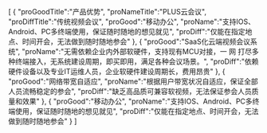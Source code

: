 [
	{
		"proGoodTitle":"产品优势",
		"proNameTitle":"PLUS云会议",
		"proDiffTitle":"传统视频会议",
		"proGood":"移动办公",
		"proName":"支持IOS、Android、PC多终端使用，保证随时随地的想见就见",
		"proDiff":"仅能在指定地点、时间开会，无法做到随时随地参会"
	},
	{
		"proGood":"SaaS化云端视频会议系统",
		"proName":"无需依赖企业内外部软硬件，支持现有MCU对接，一 网 打尽多种终端接入，无系统建设周期，即买即用，满足各种会议场景。",
		"proDiff":"依赖硬件设备以及专业IT运维人员，企业软硬件建设周期长，费用昂贵"
	},
	{
		"proGood":"网络带宽自适应",
		"proName":"根据用户带宽状况自适应，保证全部人员流畅稳定的参会",
		"proDiff":"缺乏高品质可兼容软视频，无法保证参会人员质量和效果"
	},
	{
		"proGood":"移动办公",
		"proName":"支持IOS、Android、PC多终端使用，保证随时随地的想见就见",
		"proDiff":"仅能在指定地点、时间开会，无法做到随时随地参会"
	}
]